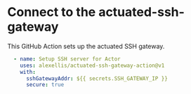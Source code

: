 # Connect to the actuated-ssh-gateway

This GitHub Action sets up the actuated SSH gateway.

```yaml
  - name: Setup SSH server for Actor
    uses: alexellis/actuated-ssh-gateway-action@v1
    with:
      sshGatewayAddr: ${{ secrets.SSH_GATEWAY_IP }}
      secure: true
```

